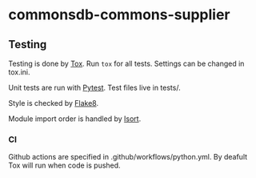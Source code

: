 # commonsdb-commons-supplier

## Testing

Testing is done by [Tox](https://tox.wiki). Run `tox` for all tests. Settings can be changed in tox.ini.

Unit tests are run with [Pytest](https://docs.pytest.org). Test files live in tests/.

Style is checked by [Flake8](https://flake8.pycqa.org/).

Module import order is handled by [Isort](https://pycqa.github.io/isort/).

### CI

Github actions are specified in .github/workflows/python.yml. By deafult Tox will run when code is pushed.

